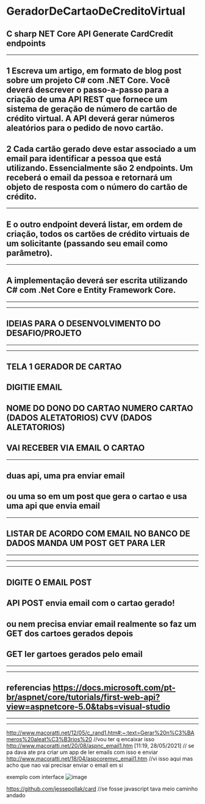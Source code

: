 # GeradorDeCartaoDeCreditoVirtual

C sharp NET Core API  Generate CardCredit endpoints
----------------------------------------------------------------------------------
----------------------------------------------------------------------------------
1 Escreva um artigo, em formato de blog post sobre um projeto C# com .NET Core.
Você deverá descrever o passo-a-passo para a criação de uma API REST que fornece um sistema de geração de número de cartão de crédito virtual.
 A API deverá gerar números aleatórios para o pedido de novo cartão. 
----------------------------------------------------------------------------------
2 Cada cartão gerado deve estar associado a um email para identificar a pessoa que está utilizando.
Essencialmente são 2 endpoints. 
Um receberá o email da pessoa e retornará um objeto de resposta com o número do cartão de crédito. 
----------------------------------------------------------------------------------
----------------------------------------------------------------------------------
E o outro endpoint deverá listar, em ordem de criação, todos os cartões de crédito virtuais de um solicitante (passando seu email como parâmetro).
----------------------------------------------------------------------------------
----------------------------------------------------------------------------------
A implementação deverá ser escrita utilizando C# com .Net Core e Entity Framework Core.
----------------------------------------------------------------------------------
----------------------------------------------------------------------------------
----------------------------------------------------------------------------------
IDEIAS PARA O DESENVOLVIMENTO DO DESAFIO/PROJETO
----------------------------------------------------------------------------------
----------------------------------------------------------------------------------
----------------------------------------------------------------------------------
TELA 1 GERADOR DE CARTAO
----------------------------------------------------------------------------------
DIGITIE EMAIL
----------------------------------------------------------------------------------
NOME DO DONO DO CARTAO 
NUMERO CARTAO (DADOS ALETATORIOS)
CVV (DADOS ALETATORIOS)
----------------------------------------------------------------------------------
VAI RECEBER VIA EMAIL O CARTAO
----------------------------------------------------------------------------------
----------------------------------------------------------------------------------
duas api, uma pra enviar email 
 ----------------------------------------------------------------------------------
 ou uma so em um post que gera o cartao e usa uma api que envia email
 ----------------------------------------------------------------------------------
----------------------------------------------------------------------------------
 LISTAR DE ACORDO COM EMAIL NO BANCO DE DADOS
MANDA UM POST
GET PARA LER
----------------------------------------------------------------------------------
----------------------------------------------------------------------------------
----------------------------------------------------------------------------------
----------------------------------------------------------------------------------
DIGITE O EMAIL
POST
----------------------------------------------------------------------------------
API POST
envia email com o cartao gerado!
----------------------------------------------------------------------------------
ou nem precisa enviar email realmente so faz um GET dos cartoes gerados depois
----------------------------------------------------------------------------------
GET
ler gartoes gerados pelo email
----------------------------------------------------------------------------------
----------------------------------------------------------------------------------
----------------------------------------------------------------------------------
referencias
https://docs.microsoft.com/pt-br/aspnet/core/tutorials/first-web-api?view=aspnetcore-5.0&tabs=visual-studio
----------------------------------------------------------------------------------
----------------------------------------------------------------------------------
----------------------------------------------------------------------------------
http://www.macoratti.net/12/05/c_rand1.htm#:~:text=Gerar%20n%C3%BAmeros%20aleat%C3%B3rios%20 //vou ter q encaixar isso
http://www.macoratti.net/20/08/aspnc_email1.htm [11:19, 28/05/2021] // se pa dava ate pra criar um app de ler emails com isso  e enviar
http://www.macoratti.net/18/04/aspcoremvc_email1.htm //vi isso aqui mas acho que nao vai precisar enviar o email em si

exemplo com interface
![image](https://user-images.githubusercontent.com/18118604/120052632-8e009a00-bffc-11eb-90f9-e45fbe72da9a.png)

https://github.com/jessepollak/card //se fosse javascript tava meio caminho andado 
 


